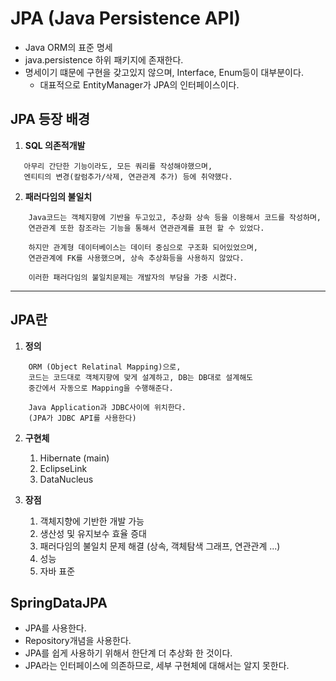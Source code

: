 # JPA (Java Persistence API)
- Java ORM의 표준 명세
- java.persistence 하위 패키지에 존재한다.
- 명세이기 떄문에 구현을 갖고있지 않으며, Interface, Enum등이 대부분이다.
   - 대표적으로 EntityManager가 JPA의 인터페이스이다.

## JPA 등장 배경
1. **SQL 의존적개발**
```
   아무리 간단한 기능이라도, 모든 쿼리를 작성해야했으며,
   엔티티의 변경(칼럼추가/삭제, 연관관계 추가) 등에 취약했다.
```
2. **패러다임의 불일치**
```
    Java코드는 객체지향에 기반을 두고있고, 추상화 상속 등을 이용해서 코드를 작성하며,
    연관관계 또한 참조라는 기능을 통해서 연관관계를 표현 할 수 있었다.
    
    하지만 관계형 데이터베이스는 데이터 중심으로 구조화 되어있었으며,
    연관관계에 FK를 사용했으며, 상속 추상화등을 사용하지 않았다.
    
    이러한 패러다임의 불일치문제는 개발자의 부담을 가중 시켰다.
```
***
## JPA란
1. **정의**
```
    ORM (Object Relatinal Mapping)으로, 
    코드는 코드대로 객체지향에 맞게 설계하고, DB는 DB대로 설계해도
    중간에서 자동으로 Mapping을 수행해준다.
    
    Java Application과 JDBC사이에 위치한다.
    (JPA가 JDBC API를 사용한다)
```

2. **구현체**
    1. Hibernate (main)
    2. EclipseLink
    3. DataNucleus
    

3. **장점**
    1. 객체지향에 기반한 개발 가능
    2. 생산성 및 유지보수 효율 증대
    3. 패러다임의 불일치 문제 해결 (상속, 객체탐색 그래프, 연관관계 ...)
    4. 성능
    5. 자바 표준

## SpringDataJPA
- JPA를 사용한다.
- Repository개념을 사용한다.
- JPA를 쉽게 사용하기 위해서 한단계 더 추상화 한 것이다.
- JPA라는 인터페이스에 의존하므로, 세부 구현체에 대해서는 알지 못한다.
    

